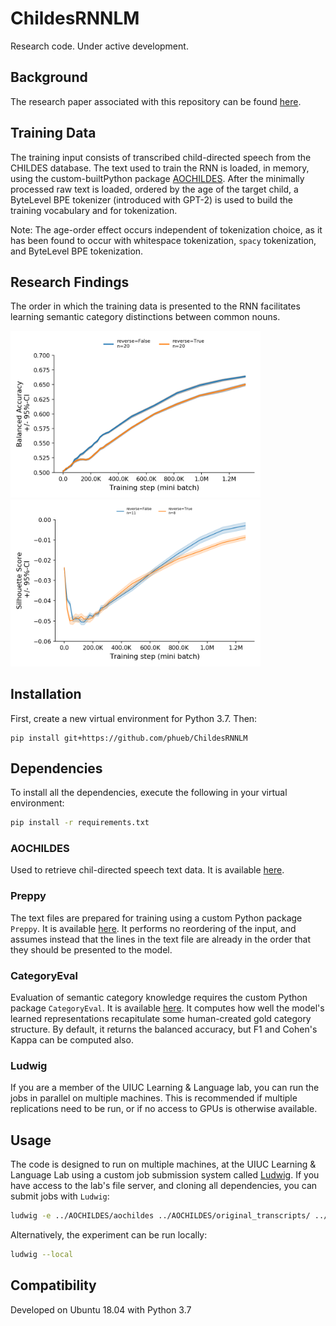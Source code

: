 # ChildesRNNLM

Research code. Under active development.

## Background

The research paper associated with this repository can be found [here](https://osf.io/j943u/).

## Training Data

The training input consists of transcribed child-directed speech from the CHILDES database.
The text used to train the RNN is loaded, in memory, using the custom-builtPython package [AOCHILDES](https://github.com/UIUCLearningLanguageLab/AOCHILDES).
After the minimally processed raw text is loaded, ordered by the age of the target child,
a ByteLevel BPE tokenizer (introduced with GPT-2) is used to build the training vocabulary and for tokenization.

Note: The age-order effect occurs independent of tokenization choice,
 as it has been found to occur with whitespace tokenization, `spacy` tokenization, and ByteLevel BPE tokenization.

## Research Findings

The order in which the training data is presented to the RNN facilitates 
learning semantic category distinctions between common nouns.

<img src="images/ao-effect.png" width="400">

<img src="images/silhouette_score.png" width="400">

## Installation

First, create a new virtual environment for Python 3.7. Then:

```
pip install git+https://github.com/phueb/ChildesRNNLM
```

## Dependencies

To install all the dependencies, execute the following in your virtual environment: 

```bash
pip install -r requirements.txt
```

### AOCHILDES

Used to retrieve chil-directed speech text data.
It is available [here](https://github.com/UIUCLearningLanguageLab/AOCHILDES).

### Preppy

The text files are prepared for training using a custom Python package `Preppy`.
It is available [here](https://github.com/phueb/Preppy).
It performs no reordering of the input, and assumes instead that the lines in the text file are already in the order that they should be presented to the model.

### CategoryEval

Evaluation of semantic category knowledge requires the custom Python package `CategoryEval`.
It is available [here](https://github.com/phueb/CategoryEval).
It computes how well the model's learned representations recapitulate some human-created gold category structure.
By default, it returns the balanced accuracy, but F1 and Cohen's Kappa can be computed also.

### Ludwig

If you are a member of the UIUC Learning & Language lab, you can run the jobs in parallel on multiple machines.
This is recommended if multiple replications need to be run, or if no access to GPUs is otherwise available.

## Usage

The code is designed to run on multiple machines, at the UIUC Learning & Language Lab using a custom job submission system called [Ludwig](https://github.com/phueb/Ludwig).
If you have access to the lab's file server, and cloning all dependencies, you can submit jobs with `Ludwig`:

```bash
ludwig -e ../AOCHILDES/aochildes ../AOCHILDES/original_transcripts/ ../Preppy ../CategoryEval
```

Alternatively, the experiment can be run locally:

```bash
ludwig --local
```

## Compatibility

Developed on Ubuntu 18.04 with Python 3.7
